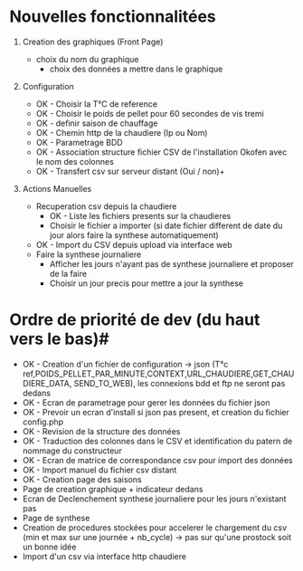 # Nouvelles fonctionnalitées  #

1. Creation des graphiques (Front Page)
	* choix du nom du graphique
		* choix des données a mettre dans le graphique

2. Configuration
	* OK - Choisir la T°C de reference
	* OK - Choisir le poids de pellet pour 60 secondes de vis tremi
	* OK - definir saison de chauffage
  	* OK - Chemin http de la chaudiere (Ip ou Nom)
	* OK - Parametrage BDD
	* OK - Association structure fichier CSV de l'installation Okofen avec le nom des colonnes
	* OK - Transfert csv sur serveur distant (Oui / non)+
	 
	
3. Actions Manuelles
	* Recuperation csv depuis la chaudiere
		* OK - Liste les fichiers presents sur la chaudieres
		* Choisir le fichier a importer (si date fichier different de date du jour alors faire la synthese automatiquement)
	* OK - Import du CSV depuis upload via interface web
	* Faire la synthese journaliere
		* Afficher les jours n'ayant pas de synthese journaliere et proposer de la faire
		* Choisir un jour precis pour mettre a jour la synthese
		 

# Ordre de priorité de dev (du haut vers le bas)#

* OK - Creation d'un fichier de configuration -> json (T°c ref,POIDS_PELLET_PAR_MINUTE,CONTEXT,URL_CHAUDIERE,GET_CHAUDIERE_DATA, SEND_TO_WEB), les connexions bdd et ftp ne seront pas dedans
* OK - Ecran de parametrage pour gerer les données du fichier json
* OK - Prevoir un ecran d'install si json pas present, et creation du fichier config.php
* OK - Revision de la structure des données
* OK - Traduction des colonnes dans le CSV et identification du patern de nommage du constructeur
* OK - Ecran de matrice de correspondance csv pour import des données
* OK - Import manuel du fichier csv distant
* OK - Creation page des saisons
* Page de creation graphique + indicateur dedans
* Ecran de Declenchement synthese journaliere pour les jours n'existant pas
* Page de synthese
* Creation de procedures stockées pour accelerer le chargement du csv (min et max sur une journée + nb_cycle) -> pas sur qu'une prostock soit un bonne idée
* Import d'un csv via interface http chaudiere 